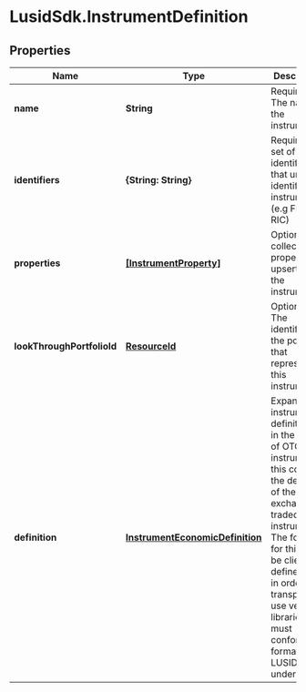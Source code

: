 # LusidSdk.InstrumentDefinition

## Properties
Name | Type | Description | Notes
------------ | ------------- | ------------- | -------------
**name** | **String** | Required. The name of the instrument | 
**identifiers** | **{String: String}** | Required. A set of identifiers that uniquely identify this instrument (e.g FIGI, RIC) | 
**properties** | [**[InstrumentProperty]**](InstrumentProperty.md) | Optional. A collection of properties to upsert on the instrument. | [optional] 
**lookThroughPortfolioId** | [**ResourceId**](ResourceId.md) | Optional. The identifier of the portfolio that represents this instrument | [optional] 
**definition** | [**InstrumentEconomicDefinition**](InstrumentEconomicDefinition.md) | Expanded instrument definition - in the case of OTC instruments  this contains the definition of the non-exchange traded instrument.  The format for this can be client-defined, but in order to transparently use  vendor libraries it must conform to a format that LUSID understands. | [optional] 


